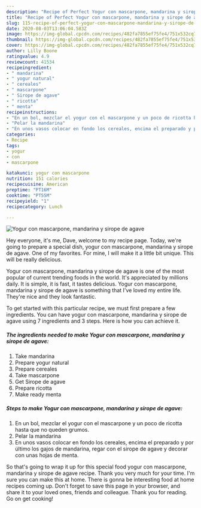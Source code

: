 ```yaml
---
description: "Recipe of Perfect Yogur con mascarpone, mandarina y sirope de agave"
title: "Recipe of Perfect Yogur con mascarpone, mandarina y sirope de agave"
slug: 115-recipe-of-perfect-yogur-con-mascarpone-mandarina-y-sirope-de-agave
date: 2020-08-03T13:06:04.583Z
image: https://img-global.cpcdn.com/recipes/482fa7855ef75fe4/751x532cq70/yogur-con-mascarpone-mandarina-y-sirope-de-agave-foto-principal.jpg
thumbnail: https://img-global.cpcdn.com/recipes/482fa7855ef75fe4/751x532cq70/yogur-con-mascarpone-mandarina-y-sirope-de-agave-foto-principal.jpg
cover: https://img-global.cpcdn.com/recipes/482fa7855ef75fe4/751x532cq70/yogur-con-mascarpone-mandarina-y-sirope-de-agave-foto-principal.jpg
author: Lilly Boone
ratingvalue: 4.9
reviewcount: 41534
recipeingredient:
- " mandarina"
- " yogur natural"
- " cereales"
- " mascarpone"
- " Sirope de agave"
- " ricotta"
- " menta"
recipeinstructions:
- "En un bol, mezclar el yogur con el mascarpone y un poco de ricotta hasta que no queden grumos."
- "Pelar la mandarina"
- "En unos vasos colocar en fondo los cereales, encima el preparado y por último los gajos de mandarina, regar con el sirope de agave y decorar con unas hojas de menta."
categories:
- Recipe
tags:
- yogur
- con
- mascarpone

katakunci: yogur con mascarpone 
nutrition: 151 calories
recipecuisine: American
preptime: "PT16M"
cooktime: "PT55M"
recipeyield: "1"
recipecategory: Lunch

---
```



![Yogur con mascarpone, mandarina y sirope de agave](https://img-global.cpcdn.com/recipes/482fa7855ef75fe4/751x532cq70/yogur-con-mascarpone-mandarina-y-sirope-de-agave-foto-principal.jpg)

Hey everyone, it's me, Dave, welcome to my recipe page. Today, we're going to prepare a special dish, yogur con mascarpone, mandarina y sirope de agave. One of my favorites. For mine, I will make it a little bit unique. This will be really delicious.



Yogur con mascarpone, mandarina y sirope de agave is one of the most popular of current trending foods in the world. It's appreciated by millions daily. It is simple, it is fast, it tastes delicious. Yogur con mascarpone, mandarina y sirope de agave is something that I've loved my entire life. They're nice and they look fantastic.


To get started with this particular recipe, we must first prepare a few ingredients. You can have yogur con mascarpone, mandarina y sirope de agave using 7 ingredients and 3 steps. Here is how you can achieve it.

<!--inarticleads1-->

##### The ingredients needed to make Yogur con mascarpone, mandarina y sirope de agave:

1. Take  mandarina
1. Prepare  yogur natural
1. Prepare  cereales
1. Take  mascarpone
1. Get  Sirope de agave
1. Prepare  ricotta
1. Make ready  menta




<!--inarticleads2-->

##### Steps to make Yogur con mascarpone, mandarina y sirope de agave:

1. En un bol, mezclar el yogur con el mascarpone y un poco de ricotta hasta que no queden grumos.
1. Pelar la mandarina
1. En unos vasos colocar en fondo los cereales, encima el preparado y por último los gajos de mandarina, regar con el sirope de agave y decorar con unas hojas de menta.




So that's going to wrap it up for this special food yogur con mascarpone, mandarina y sirope de agave recipe. Thank you very much for your time. I'm sure you can make this at home. There is gonna be interesting food at home recipes coming up. Don't forget to save this page in your browser, and share it to your loved ones, friends and colleague. Thank you for reading. Go on get cooking!
